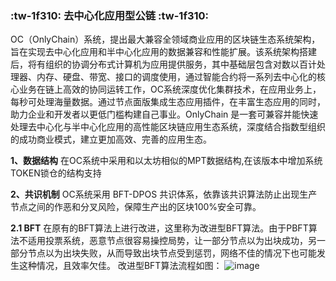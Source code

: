 ###  :tw-1f310: 去中心化应用型公链 :tw-1f310: 

OC（OnlyChain）系统，提出最大兼容全领域商业应用的区块链生态系统架构，旨在实现去中心化应用和半中心化应用的数据兼容和性能扩展。该系统架构搭建后，将有组织的协调分布式计算机为应用提供服务，其中基础层包含对数以百计处理器、内存、硬盘、带宽、接口的调度使用，通过智能合约将一系列去中心化的核心业务在链上高效的协同运转工作，OC系统深度优化集群技术，在应用业务上，每秒可处理海量数据。通过节点面版集成生态应用插件，在丰富生态应用的同时，助力企业和开发者以更低门槛构建自己事业。OnlyChain 是一套可兼容并能快速处理去中心化与半中心化应用的高性能区块链应用生态系统，深度结合指数型组织的成功商业模式，建立更加高效、完善的应用生态。

 **1、数据结构** 
在OC系统中采用和以太坊相似的MPT数据结构,在该版本中增加系统TOKEN锁仓的结构支持

 **2、共识机制** 
OC系统采用 BFT-DPOS 共识体系，依靠该共识算法防止出现生产节点之间的作恶和分叉风险，保障生产出的区块100%安全可靠。

 **2.1 BFT** 
在原有的BFT算法上进行改进，这里称为改进型BFT算法。由于PBFT算法不适用投票系统，恶意节点很容易操控局势，让一部分节点以为出块成功，另一部分节点以为出块失败，从而导致出块节点受到惩罚，网络不佳的情况下也可能发生这种情况，且效率欠佳。
改进型BFT算法流程如图：
![image](https://images.gitee.com/uploads/images/2020/0627/151311_07728aa7_459087.jpeg "bft.jpg")
